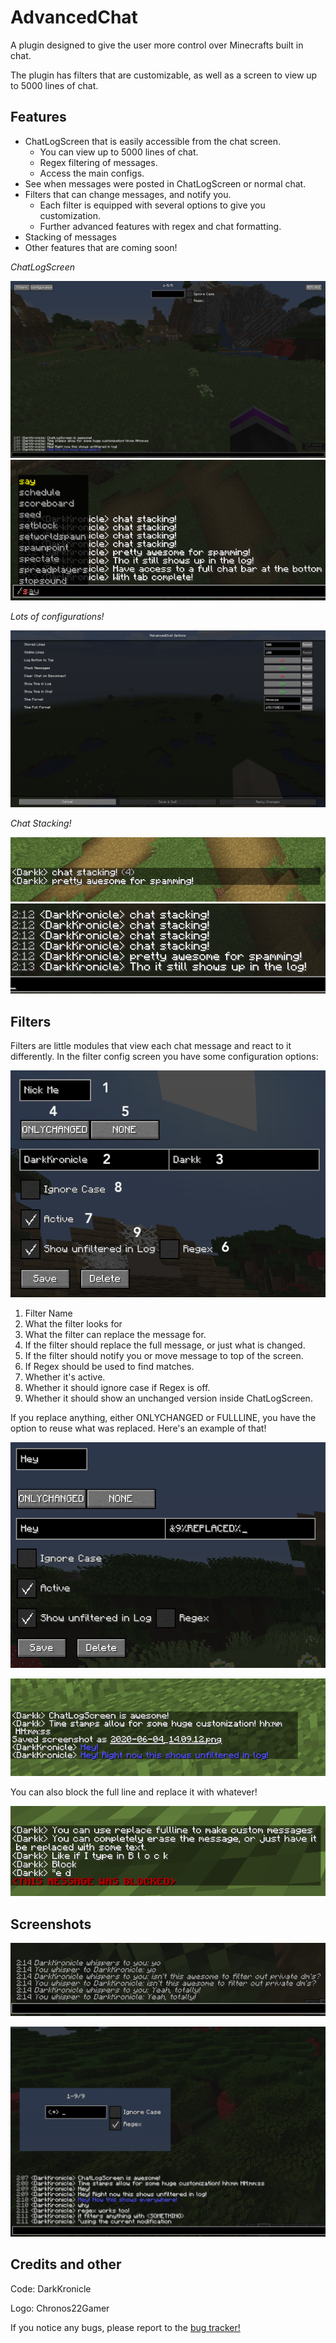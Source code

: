 # AdvancedChat

A plugin designed to give the user more control over Minecrafts built in chat.

The plugin has filters that are customizable, as well as a screen to view up to 5000 lines of chat.

## Features

- ChatLogScreen that is easily accessible from the chat screen.
    - You can view up to 5000 lines of chat.
    - Regex filtering of messages.
    - Access the main configs.
- See when messages were posted in ChatLogScreen or normal chat.
- Filters that can change messages, and notify you.
    - Each filter is equipped with several options to give you customization.
    - Further advanced features with regex and chat formatting.
- Stacking of messages
- Other features that are coming soon!
    
*ChatLogScreen*

![ChatLogScreen](images/FullChatScreen.png)
![ChatBox](images/ChatBox.png)

*Lots of configurations!*

![Configuration](images/ConfigScreen.png)

*Chat Stacking!*

![Chat Stacking](images/ChatStackingpt1.png)
![Chat Stacking](images/ChatStackingpt2.png)

## Filters

Filters are little modules that view each chat message and react to it differently. In the filter config screen you have some configuration options:

 ![Filter Config](images/FilterConfig.png)
 
 1. Filter Name
 2. What the filter looks for
 3. What the filter can replace the message for.
 4. If the filter should replace the full message, or just what is changed.
 5. If the filter should notify you or move message to top of the screen.
 6. If Regex should be used to find matches. 
 7. Whether it's active.
 8. Whether it should ignore case if Regex is off.
 9. Whether it should show an unchanged version inside ChatLogScreen.
 
 If you replace anything, either ONLYCHANGED or FULLLINE, you have the option to reuse what was replaced. Here's an example of that!
 
 ![Replace Filter](images/FilterConfigReplace.png)
 
 ![Replace Demo](images/UnfilteredPt3.png)
 
 You can also block the full line and replace it with whatever!
 
 ![Block Demo](images/BlockingMessages.png)
 
## Screenshots

![Regex Private](images/RegexPrivate.png)

![Regex](images/Regex.png)

## Credits and other

Code: DarkKronicle

Logo: Chronos22Gamer

If you notice any bugs, please report to the [bug tracker!](https://github.com/DarkKronicle/AdvancedChat/issues)